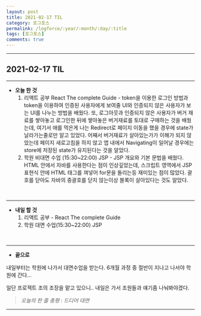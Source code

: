 ```yaml
---
layout: post
title: 2021-02-17 TIL
category: 로그포스
permalink: /logforce/:year/:month/:day/:title
tags: [로그포스]
comments: true
---
```


---

## 2021-02-17 TIL

---

- **오늘 한 것**
  1. 리액트 공부 React The complete Guide - token을 이용한 로그인 방법과 token을 이용하여 인증된 사용자에게 보여줄 UI와 인증되지 않은 사용자가 보는 UI를 나누는 방법을 배웠다. 또, 로그아웃과 인증되지 않은 사용자가 버거 재료를 쌓아놓고 로그인한 뒤에 쌓아놓은 버거재료를 토대로 구매하는 것을 배웠는데, 여기서 애를 먹은게 나는 Redirect로 페이지 이동을 했을 경우에 state가 날라가는줄로만 알고 있었다. 어째서 버거재료가 살아있는가가 이해가 되지 않았는데 페이지 새로고침을 하지 않고 앱 내에서 Navigating이 일어날 경우에는 store에 저장된 state가 유지된다는 것을 알았다.
  2. 학원 비대면 수업 (15:30~22:00) JSP - JSP 개요와 기본 문법을 배웠다. HTML 안에서 자바를 사용한다는 점이 인상깊었는데, 스크립트 영역에서 JSP 표현식 안에 HTML 태그를 껴넣어 for문을 돌리는등 재미있는 점이 많았다. 괄호를 닫아도 자바의 중괄호를 닫지 않는이상 블록이 살아있다는 것도 알았다.

<br>

---

- **내일 할 것**
  1. 리액트 공부 - React The complete Guide
  2. 학원 대면 수업(15:30~22:00) JSP

<br>

---

- **끝으로**

내일부터는 학원에 나가서 대면수업을 받는다. 6개월 과정 중 절반이 지나고 나서야 학원에 간다...

일단 프로젝트 조의 조장을 맡고 있으니.. 내일은 가서 조원들과 얘기좀 나눠봐야겠다. 

> _오늘의 한 줄 총평 : 드디어 대면_

---
